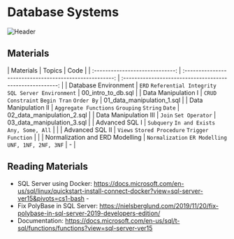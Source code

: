 # Database Systems

![Header](https://github.com/elvanselvano/algorithm-bootcamp-ds/blob/main/pictures/google-form-header.png)

## Materials

| Materials | Topics | Code |
| :-----------------------------: | :-----------------------------------------------------: |
:-------------------------------------------------------: |
| Database Environment | `ERD` `Referential Integrity` `SQL Server Environment` | 00_intro_to_db.sql |
| Data Manipulation I | `CRUD` `Constraint` `Begin Tran` `Order By` | 01_data_manipulation_1.sql  |
| Data Manipulation II | `Aggregate Functions` `Grouping` `String` `Date` | 02_data_manipulation_2.sql  |
| Data Manipulation III | `Join` `Set Operator` | 03_data_manipulation_3.sql |
| Advanced SQL I | `Subquery` `In and Exists` `Any, Some, All` |  |
| Advanced SQL II | `Views` `Stored Procedure` `Trigger` `Function` |  |
| Normalization and ERD Modelling | `Normalization` `ER Modelling` `UNF, 1NF, 2NF, 3NF` | - |

## Reading Materials

- SQL Server using Docker: <https://docs.microsoft.com/en-us/sql/linux/quickstart-install-connect-docker?view=sql-server-ver15&pivots=cs1-bash> -
- Fix PolyBase in SQL Server: <https://nielsberglund.com/2019/11/20/fix-polybase-in-sql-server-2019-developers-edition/>
- Documentation: <https://docs.microsoft.com/en-us/sql/t-sql/functions/functions?view=sql-server-ver15>
